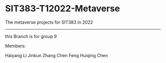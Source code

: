 # SIT383-T12022-Metaverse
The metaverse projects for SIT383 in 2022

------------------------------------------------------------
this Branch is for group 9

Members:

Haiyang Li
Jinkun Zhang
Chen Feng
Huiqing Chen
